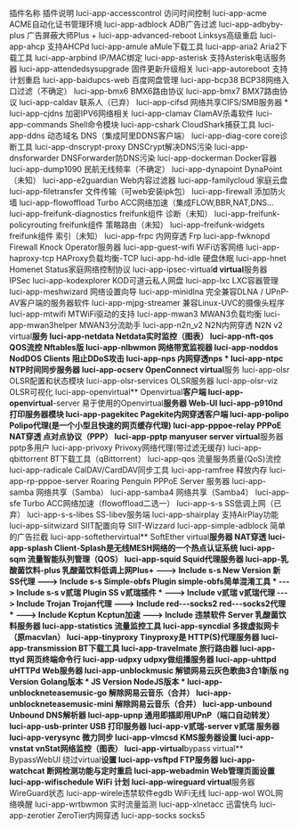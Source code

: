 插件名称	插件说明
luci-app-accesscontrol  	访问时间控制
luci-app-acme  	ACME自动化证书管理环境
luci-app-adblock   	ADB广告过滤
luci-app-adbyby-plus  	广告屏蔽大师Plus +
luci-app-advanced-reboot  	Linksys高级重启
luci-app-ahcp  	支持AHCPd
luci-app-amule  	aMule下载工具
luci-app-aria2 	 Aria2下载工具
luci-app-arpbind  	IP/MAC绑定
luci-app-asterisk  	支持Asterisk电话服务器
luci-app-attendedsysupgrade  	固件更新升级相关
luci-app-autoreboot  	支持计划重启
luci-app-baidupcs-web  	百度网盘管理
luci-app-bcp38  	BCP38网络入口过滤（不确定）
luci-app-bmx6  	BMX6路由协议
luci-app-bmx7  	BMX7路由协议
luci-app-caldav  	联系人（已弃）
luci-app-cifsd  	网络共享CIFS/SMB服务器   *
luci-app-cjdns  	加密IPV6网络相关
luci-app-clamav  	ClamAV杀毒软件
luci-app-commands   	Shell命令模块
luci-app-cshark   	CloudShark捕获工具
luci-app-ddns   	动态域名 DNS（集成阿里DDNS客户端）
luci-app-diag-core   	core诊断工具
luci-app-dnscrypt-proxy  	DNSCrypt解决DNS污染
luci-app-dnsforwarder  	DNSForwarder防DNS污染
luci-app-dockerman  	Docker容器
luci-app-dump1090  	民航无线频率（不确定）
luci-app-dynapoint  	DynaPoint（未知）
luci-app-e2guardian   	Web内容过滤器
luci-app-familycloud   	家庭云盘
luci-app-filetransfer  	文件传输（可web安装ipk包）
luci-app-firewall   	添加防火墙
luci-app-flowoffload  	Turbo ACC网络加速（集成FLOW,BBR,NAT,DNS...
luci-app-freifunk-diagnostics   	freifunk组件 诊断（未知）
luci-app-freifunk-policyrouting  	freifunk组件 策略路由（未知）
luci-app-freifunk-widgets  	freifunk组件 索引（未知）
luci-app-frpc   	内网穿透 Frp
luci-app-fwknopd  	Firewall Knock Operator服务器
luci-app-guest-wifi   	WiFi访客网络
luci-app-haproxy-tcp   	HAProxy负载均衡-TCP
luci-app-hd-idle  	硬盘休眠
luci-app-hnet  	Homenet Status家庭网络控制协议
luci-app-ipsec-virtual**d  	virtual**服务器 IPSec
luci-app-kodexplorer  	KOD可道云私人网盘
luci-app-lxc   	LXC容器管理
luci-app-meshwizard 	网络设置向导
luci-app-minidlna   	完全兼容DLNA / UPnP-AV客户端的服务器软件
luci-app-mjpg-streamer   	兼容Linux-UVC的摄像头程序
luci-app-mtwifi  	MTWiFi驱动的支持
luci-app-mwan3   	MWAN3负载均衡
luci-app-mwan3helper   	MWAN3分流助手
luci-app-n2n_v2   	N2N内网穿透 N2N v2 virtual**服务
luci-app-netdata  	Netdata实时监控（图表）
luci-app-nft-qos  	QOS流控 Nftables版
luci-app-nlbwmon   	网络带宽监视器
luci-app-noddos  	NodDOS Clients 阻止DDoS攻击
luci-app-nps  	内网穿透nps   *
luci-app-ntpc   	NTP时间同步服务器
luci-app-ocserv  	OpenConnect virtual**服务
luci-app-olsr  	OLSR配置和状态模块
luci-app-olsr-services  	OLSR服务器
luci-app-olsr-viz   	OLSR可视化
luci-app-openvirtual**  	Openvirtual**客户端
luci-app-openvirtual**-server  	易于使用的Openvirtual**服务器 Web-UI
luci-app-p910nd   	打印服务器模块
luci-app-pagekitec   	Pagekite内网穿透客户端
luci-app-polipo  	Polipo代理(是一个小型且快速的网页缓存代理)
luci-app-pppoe-relay  	PPPoE NAT穿透 点对点协议（PPP）
luci-app-pptp manyuser server  	virtual**服务器pptp多用户
luci-app-privoxy  	Privoxy网络代理(带过滤无缓存)
luci-app-qbittorrent  	BT下载工具（qBittorrent）
luci-app-qos   	流量服务质量(QoS)流控
luci-app-radicale   	CalDAV/CardDAV同步工具
luci-app-ramfree  	释放内存
luci-app-rp-pppoe-server  	Roaring Penguin PPPoE Server 服务器
luci-app-samba   	网络共享（Samba）
luci-app-samba4   	网络共享（Samba4）
luci-app-sfe  	Turbo ACC网络加速（flowoffload二选一）
luci-app-s-s   	SS低调上网（已弃）
luci-app-s-s-libes  	SS-libev服务端
luci-app-shairplay  	支持AirPlay功能
luci-app-siitwizard  	SIIT配置向导  SIIT-Wizzard
luci-app-simple-adblock  	简单的广告拦截
luci-app-softethervirtual**  	SoftEther virtual**服务器  NAT穿透
luci-app-splash  	Client-Splash是无线MESH网络的一个热点认证系统
luci-app-sqm  	流量智能队列管理（QOS）
luci-app-squid   	Squid代理服务器
luci-app-乳酸菌饮料-plus   	乳酸菌饮料低调上网Plus+
---> Include s-s New Version  	新SS代理
---> Include s-s Simple-obfs Plugin  	simple-obfs简单混淆工具   *
---> Include s-s v贰瑞 Plugin  	SS v贰瑞插件   *
---> Include v贰瑞  	v贰瑞代理
---> Include Trojan  	Trojan代理
---> Include red---socks2  	red---socks2代理   *
---> Include Kcptun  	Kcptun加速
---> Include 违禁软件 Server  	乳酸菌饮料服务器
luci-app-statistics  	流量监控工具
luci-app-syncdial  	多拨虚拟网卡（原macvlan）
luci-app-tinyproxy  	Tinyproxy是 HTTP(S)代理服务器
luci-app-transmission   	BT下载工具
luci-app-travelmate  	旅行路由器
luci-app-ttyd   	网页终端命令行
luci-app-udpxy  	udpxy做组播服务器
luci-app-uhttpd  	uHTTPd Web服务器
luci-app-unblockmusic  	解锁网易云灰色歌曲3合1新版
ng Version  	Golang版本   *
JS Version  	NodeJS版本   *
luci-app-unblockneteasemusic-go  	解除网易云音乐（合并）
luci-app-unblockneteasemusic-mini  	解除网易云音乐（合并）
luci-app-unbound  	Unbound DNS解析器
luci-app-upnp   	通用即插即用UPnP（端口自动转发）
luci-app-usb-printer   	USB 打印服务器
luci-app-v贰瑞-server   	v贰瑞 服务器
luci-app-verysync  	微力同步
luci-app-vlmcsd  	KMS服务器设置
luci-app-vnstat   	vnStat网络监控（图表）
luci-app-virtual**bypass  	virtual** BypassWebUI  绕过virtual**设置
luci-app-vsftpd  	FTP服务器
luci-app-watchcat  	断网检测功能与定时重启
luci-app-webadmin  	Web管理页面设置
luci-app-wifischedule  	WiFi 计划
luci-app-wireguard  	virtual**服务器 WireGuard状态
luci-app-wirele违禁软件egdb  	WiFi无线
luci-app-wol   	WOL网络唤醒
luci-app-wrtbwmon  	实时流量监测
luci-app-xlnetacc  	迅雷快鸟
luci-app-zerotier  	ZeroTier内网穿透
luci-app-socks	socks5
